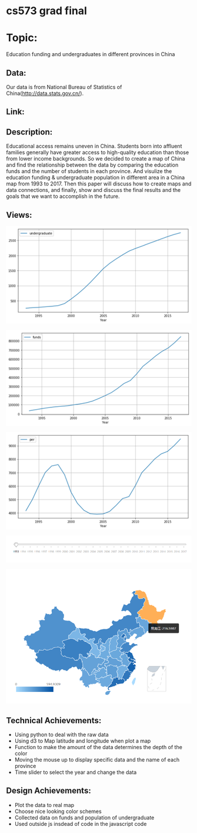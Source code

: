 cs573 grad final
===
Topic: 
===
Education funding and undergraduates in different provinces in China

Data:
---
Our data is from National Bureau of Statistics of China(http://data.stats.gov.cn/).

Link:
---

Description:
---

Educational access remains uneven in China. Students born into affluent families generally have greater access to high-quality education than those from lower income backgrounds. So we decided to create a map of China and find the relationship between the data by comparing the education funds and the number of students in each province. And visulize the education funding \& undergraduate population in different area in a China map from 1993 to 2017. Then this paper will discuss how to create maps and data connections, and finally, show and discuss the final results and the goals that we want to accomplish in the future.

Views:
---

![image](image/result1.png)

![image](image/result2.png)

![image](image/result3.png)


![image](image/timeline.png)


![image](image/map.png)


Technical Achievements:
----
- Using python to deal with the raw data
- Using d3 to Map latitude and longitude when plot a map
- Function to make the amount of the data determines the depth of the color
- Moving the mouse up to display specific data and the name of each province
- Time slider to select the year and change the data




Design Achievements:
----
- Plot the data to real map
- Choose nice looking color schemes
- Collected data on funds and population of undergraduate
- Used outside js insdead of code in the javascript code


